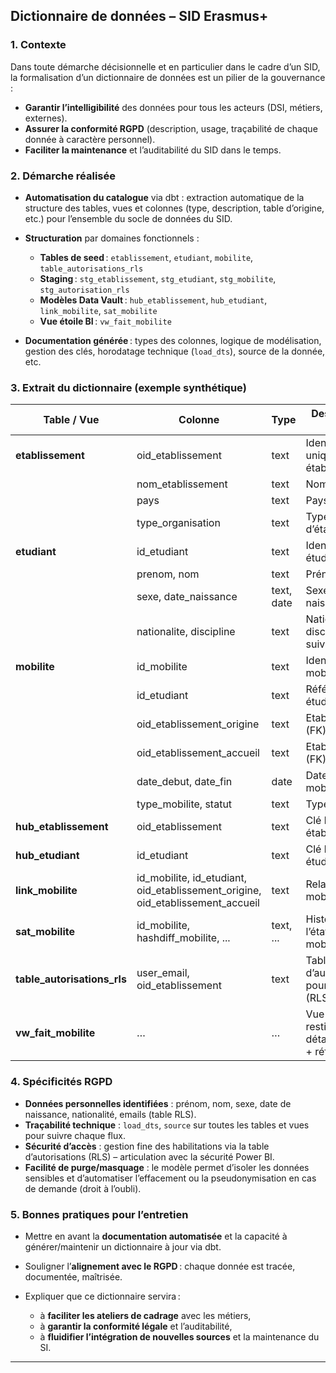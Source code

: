 ## Dictionnaire de données – SID Erasmus+

### 1. Contexte

Dans toute démarche décisionnelle et en particulier dans le cadre d’un SID, la formalisation d’un dictionnaire de données est un pilier de la gouvernance :

* **Garantir l’intelligibilité** des données pour tous les acteurs (DSI, métiers, externes).
* **Assurer la conformité RGPD** (description, usage, traçabilité de chaque donnée à caractère personnel).
* **Faciliter la maintenance** et l’auditabilité du SID dans le temps.

### 2. Démarche réalisée

* **Automatisation du catalogue** via dbt : extraction automatique de la structure des tables, vues et colonnes (type, description, table d’origine, etc.) pour l’ensemble du socle de données du SID.
* **Structuration** par domaines fonctionnels :

  * **Tables de seed** : `etablissement`, `etudiant`, `mobilite`, `table_autorisations_rls`
  * **Staging** : `stg_etablissement`, `stg_etudiant`, `stg_mobilite`, `stg_autorisation_rls`
  * **Modèles Data Vault** : `hub_etablissement`, `hub_etudiant`, `link_mobilite`, `sat_mobilite`
  * **Vue étoile BI** : `vw_fait_mobilite`
* **Documentation générée** : types des colonnes, logique de modélisation, gestion des clés, horodatage technique (`load_dts`), source de la donnée, etc.

### 3. Extrait du dictionnaire (exemple synthétique)

| Table / Vue                   | Colonne                                                                              | Type       | Description / Rôle                                     |
| ----------------------------- | ------------------------------------------------------------------------------------ | ---------- | ------------------------------------------------------ |
| **etablissement**             | oid\_etablissement                                                                   | text       | Identifiant unique établissement                       |
|                               | nom\_etablissement                                                                   | text       | Nom complet                                            |
|                               | pays                                                                                 | text       | Pays                                                   |
|                               | type\_organisation                                                                   | text       | Type d’établissement                                   |
| **etudiant**                  | id\_etudiant                                                                         | text       | Identifiant étudiant                                   |
|                               | prenom, nom                                                                          | text       | Prénom, nom                                            |
|                               | sexe, date\_naissance                                                                | text, date | Sexe, date de naissance                                |
|                               | nationalite, discipline                                                              | text       | Nationalité, discipline suivie                         |
| **mobilite**                  | id\_mobilite                                                                         | text       | Identifiant mobilité                                   |
|                               | id\_etudiant                                                                         | text       | Référence étudiant (FK)                                |
|                               | oid\_etablissement\_origine                                                          | text       | Etab. d’origine (FK)                                   |
|                               | oid\_etablissement\_accueil                                                          | text       | Etab. d’accueil (FK)                                   |
|                               | date\_debut, date\_fin                                                               | date       | Dates de mobilité                                      |
|                               | type\_mobilite, statut                                                               | text       | Type/statut                                            |
| **hub\_etablissement**        | oid\_etablissement                                                                   | text       | Clé hub établissement                                  |
| **hub\_etudiant**             | id\_etudiant                                                                         | text       | Clé hub étudiant                                       |
| **link\_mobilite**            | id\_mobilite, id\_etudiant, oid\_etablissement\_origine, oid\_etablissement\_accueil | text       | Relations clés mobilité                                |
| **sat\_mobilite**             | id\_mobilite, hashdiff\_mobilite, ...                                                | text, ...  | Historisation de l’état/payload mobilité               |
| **table\_autorisations\_rls** | user\_email, oid\_etablissement                                                      | text       | Table d’autorisations pour la sécurité (RLS)           |
| **vw\_fait\_mobilite**        | …                                                                                    | …          | Vue de restitution BI, détails mobilité + référentiels |

### 4. Spécificités RGPD

* **Données personnelles identifiées** : prénom, nom, sexe, date de naissance, nationalité, emails (table RLS).
* **Traçabilité technique** : `load_dts`, `source` sur toutes les tables et vues pour suivre chaque flux.
* **Sécurité d’accès** : gestion fine des habilitations via la table d’autorisations (RLS) – articulation avec la sécurité Power BI.
* **Facilité de purge/masquage** : le modèle permet d’isoler les données sensibles et d’automatiser l’effacement ou la pseudonymisation en cas de demande (droit à l’oubli).

### 5. Bonnes pratiques pour l’entretien

* Mettre en avant la **documentation automatisée** et la capacité à générer/maintenir un dictionnaire à jour via dbt.
* Souligner l’**alignement avec le RGPD** : chaque donnée est tracée, documentée, maîtrisée.
* Expliquer que ce dictionnaire servira :

  * à **faciliter les ateliers de cadrage** avec les métiers,
  * à **garantir la conformité légale** et l’auditabilité,
  * à **fluidifier l’intégration de nouvelles sources** et la maintenance du SI.

---

